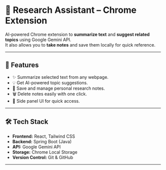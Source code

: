 # 🧠 Research Assistant – Chrome Extension

AI-powered Chrome extension to **summarize text** and **suggest related topics** using Google Gemini API.  
It also allows you to **take notes** and save them locally for quick reference.

---

## 🚀 Features
- ✨ Summarize selected text from any webpage.  
- 💡 Get AI-powered topic suggestions.  
- 📝 Save and manage personal research notes.  
- 🗑 Delete notes easily with one click.  
- 📌 Side panel UI for quick access.  

---

## 🛠 Tech Stack
- **Frontend:** React, Tailwind CSS  
- **Backend:** Spring Boot (Java)  
- **API:** Google Gemini API  
- **Storage:** Chrome Local Storage  
- **Version Control:** Git & GitHub  

---


